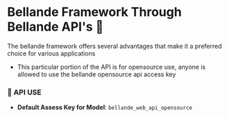 # Bellande Framework Through Bellande API's  🚀

The bellande framework offers several advantages that make it a preferred choice for various applications
- This particular portion of the API is for opensource use, anyone is allowed to use the bellande opensource api access key

### 🔑 API USE
- **Default Assess Key for Model**: ``bellande_web_api_opensource``
